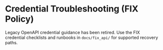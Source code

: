# Credential Troubleshooting (FIX Policy)

Legacy OpenAPI credential guidance has been retired. Use the FIX credential
checklists and runbooks in `docs/fix_api/` for supported recovery paths.
